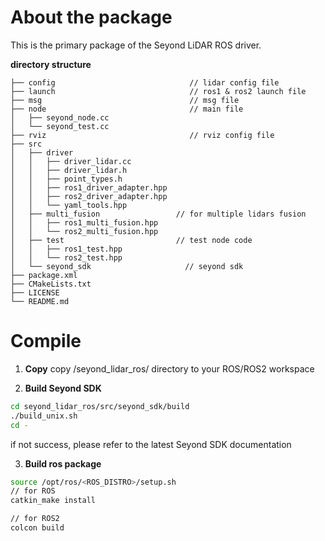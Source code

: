 # About the package
  This is the primary package of the Seyond LiDAR ROS driver.

  **directory structure**

```
├── config                              // lidar config file
├── launch                              // ros1 & ros2 launch file
├── msg                                 // msg file
├── node                                // main file
│   ├── seyond_node.cc
│   └── seyond_test.cc
├── rviz                                // rviz config file
├── src
│   ├── driver
│   │   ├── driver_lidar.cc
│   │   ├── driver_lidar.h
│   │   ├── point_types.h
│   │   ├── ros1_driver_adapter.hpp
│   │   ├── ros2_driver_adapter.hpp
│   │   └── yaml_tools.hpp
│   ├── multi_fusion                 // for multiple lidars fusion
│   │   ├── ros1_multi_fusion.hpp
│   │   └── ros2_multi_fusion.hpp
│   ├── test                         // test node code
│   │   ├── ros1_test.hpp
│   │   └── ros2_test.hpp
│   └── seyond_sdk                     // seyond sdk
├── package.xml
├── CMakeLists.txt
├── LICENSE
└── README.md

```

# Compile

 1. **Copy**
  copy /seyond_lidar_ros/ directory to your ROS/ROS2 workspace
 
 2. **Build Seyond SDK**
  ```bash
  cd seyond_lidar_ros/src/seyond_sdk/build
  ./build_unix.sh
  cd -
  ```
  if not success, please refer to the latest Seyond SDK documentation

 3. **Build ros package**
  ```bash
  source /opt/ros/<ROS_DISTRO>/setup.sh
  // for ROS
  catkin_make install

  // for ROS2
  colcon build
  ```
